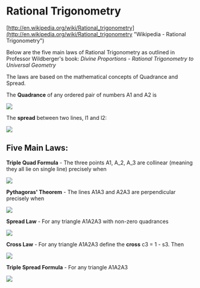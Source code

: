 # Rational Trigonometry #

[http://en.wikipedia.org/wiki/Rational_trigonometry](http://en.wikipedia.org/wiki/Rational_trigonometry "Wikipedia - Rational Trigonometry")

Below are the five main laws of Rational Trigonometry as outlined in Professor Wildberger's book: *Divine Proportions - Rational Trigonometry to Universal Geometry*

The laws are based on the mathematical concepts of Quadrance and Spread.

The **Quadrance** of any ordered pair of numbers A1 and A2 is

![](http://www.sciweavers.org/upload/Tex2Img_1394460658/render.png)

The **spread** between two lines, l1 and l2:

![](http://www.sciweavers.org/upload/Tex2Img_1394460802/render.png)

## Five Main Laws: ##


**Triple Quad Formula** - The three points A1, A_2, A_3 are collinear (meaning they all lie on single line) precisely when

![](http://www.sciweavers.org/upload/Tex2Img_1394459708/render.png)


**Pythagoras' Theorem** - The lines A1A3 and A2A3 are perpendicular precisely when

![](http://www.sciweavers.org/upload/Tex2Img_1394459817/render.png)


**Spread Law** - For any triangle A1A2A3 with non-zero quadrances 

![](http://www.sciweavers.org/upload/Tex2Img_1394460015/render.png)


**Cross Law** - For any triangle A1A2A3 define the **cross** c3 = 1 - s3. Then

![](http://www.sciweavers.org/upload/Tex2Img_1394460128/render.png)



**Triple Spread Formula** - For any triangle A1A2A3

![](http://www.sciweavers.org/upload/Tex2Img_1394460236/render.png)